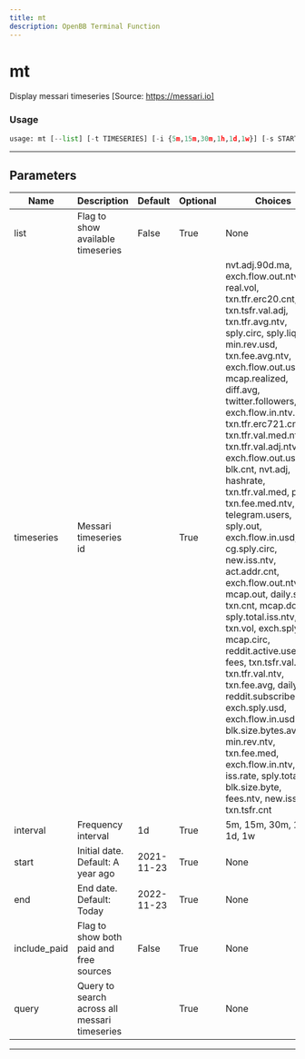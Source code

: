 ```yaml
---
title: mt
description: OpenBB Terminal Function
---
```


# mt

Display messari timeseries [Source: https://messari.io]

### Usage

```python
usage: mt [--list] [-t TIMESERIES] [-i {5m,15m,30m,1h,1d,1w}] [-s START] [-end END] [--include-paid] [-q QUERY [QUERY ...]]
```

---

## Parameters

| Name | Description | Default | Optional | Choices |
| ---- | ----------- | ------- | -------- | ------- |
| list | Flag to show available timeseries | False | True | None |
| timeseries | Messari timeseries id |  | True | nvt.adj.90d.ma, exch.flow.out.ntv.incl, real.vol, txn.tfr.erc20.cnt, txn.tsfr.val.adj, txn.tfr.avg.ntv, sply.circ, sply.liquid, min.rev.usd, txn.fee.avg.ntv, exch.flow.out.usd, mcap.realized, diff.avg, twitter.followers, exch.flow.in.ntv.incl, txn.tfr.erc721.cnt, txn.tfr.val.med.ntv, txn.tfr.val.adj.ntv, exch.flow.out.usd.incl, blk.cnt, nvt.adj, hashrate, txn.tfr.val.med, price, txn.fee.med.ntv, telegram.users, sply.out, exch.flow.in.usd, cg.sply.circ, new.iss.ntv, act.addr.cnt, exch.flow.out.ntv, mcap.out, daily.shp, txn.cnt, mcap.dom, sply.total.iss.ntv, txn.vol, exch.sply.ntv, mcap.circ, reddit.active.users, fees, txn.tsfr.val.avg, txn.tfr.val.ntv, txn.fee.avg, daily.vol, reddit.subscribers, exch.sply.usd, exch.flow.in.usd.incl, blk.size.bytes.avg, min.rev.ntv, txn.fee.med, exch.flow.in.ntv, iss.rate, sply.total.iss, blk.size.byte, fees.ntv, new.iss.usd, txn.tsfr.cnt |
| interval | Frequency interval | 1d | True | 5m, 15m, 30m, 1h, 1d, 1w |
| start | Initial date. Default: A year ago | 2021-11-23 | True | None |
| end | End date. Default: Today | 2022-11-23 | True | None |
| include_paid | Flag to show both paid and free sources | False | True | None |
| query | Query to search across all messari timeseries |  | True | None |

---
